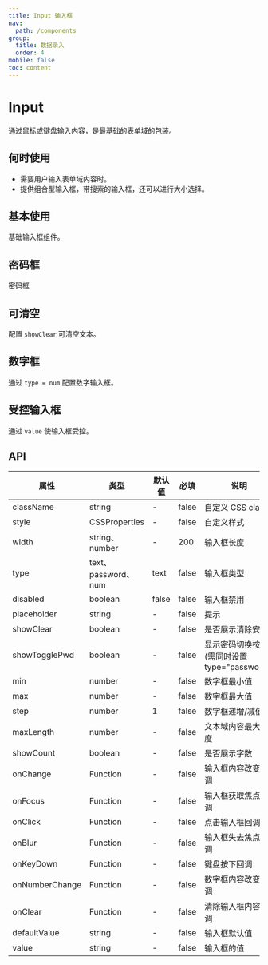 ```yaml
---
title: Input 输入框
nav:
  path: /components
group:
  title: 数据录入
  order: 4
mobile: false
toc: content
---
```


# Input

通过鼠标或键盘输入内容，是最基础的表单域的包装。

## 何时使用

- 需要用户输入表单域内容时。
- 提供组合型输入框，带搜索的输入框，还可以进行大小选择。

## 基本使用

基础输入框组件。

<code src="./demos/demo1.tsx"></code>

## 密码框

密码框

<code src="./demos/demo2.tsx"></code>

## 可清空

配置 `showClear` 可清空文本。

<code src="./demos/demo3.tsx"></code>

## 数字框

通过 `type = num` 配置数字输入框。

<code src="./demos/demo4.tsx"></code>

## 受控输入框

通过 `value` 使输入框受控。

<code src="./demos/demo5.tsx"></code>

## API

| 属性           | 类型                | 默认值 | 必填  | 说明                                         |
| -------------- | ------------------- | ------ | ----- | -------------------------------------------- |
| className      | string              | -      | false | 自定义 CSS class                             |
| style          | CSSProperties       | -      | false | 自定义样式                                   |
| width          | string、number      | -      | 200   | 输入框长度                                   |
| type           | text、password、num | text   | false | 输入框类型                                   |
| disabled       | boolean             | false  | false | 输入框禁用                                   |
| placeholder    | string              | -      | false | 提示                                         |
| showClear      | boolean             | -      | false | 是否展示清除安娜                             |
| showTogglePwd  | boolean             | -      | false | 显示密码切换按钮(需同时设置 type="password") |
| min            | number              | -      | false | 数字框最小值                                 |
| max            | number              | -      | false | 数字框最大值                                 |
| step           | number              | 1      | false | 数字框递增/减值                              |
| maxLength      | number              | -      | false | 文本域内容最大长度                           |
| showCount      | boolean             | -      | false | 是否展示字数                                 |
| onChange       | Function            | -      | false | 输入框内容改变回调                           |
| onFocus        | Function            | -      | false | 输入框获取焦点回调                           |
| onClick        | Function            | -      | false | 点击输入框回调                               |
| onBlur         | Function            | -      | false | 输入框失去焦点回调                           |
| onKeyDown      | Function            | -      | false | 键盘按下回调                                 |
| onNumberChange | Function            | -      | false | 数字框内容改变回调                           |
| onClear        | Function            | -      | false | 清除输入框内容回调                           |
| defaultValue   | string              | -      | false | 输入框默认值                                 |
| value          | string              | -      | false | 输入框的值                                   |
